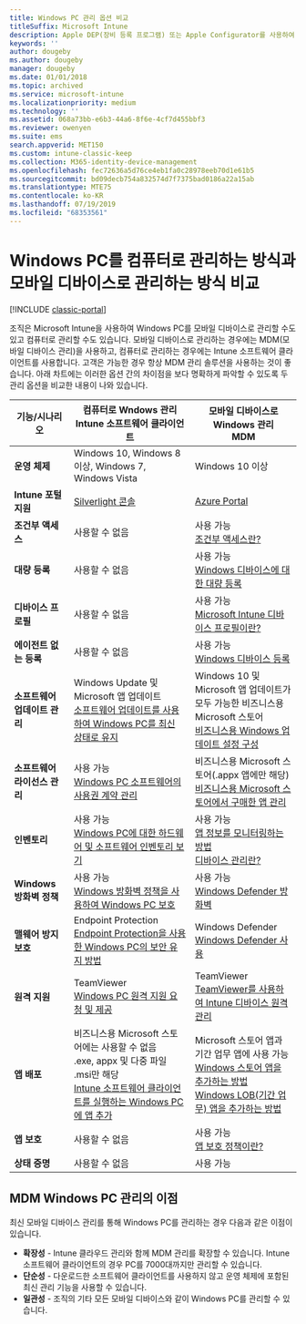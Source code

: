 ```yaml
---
title: Windows PC 관리 옵션 비교
titleSuffix: Microsoft Intune
description: Apple DEP(장비 등록 프로그램) 또는 Apple Configurator를 사용하여 회사 소유 iOS 디바이스 등록.
keywords: ''
author: dougeby
ms.author: dougeby
manager: dougeby
ms.date: 01/01/2018
ms.topic: archived
ms.service: microsoft-intune
ms.localizationpriority: medium
ms.technology: ''
ms.assetid: 068a73bb-e6b3-44a6-8f6e-4cf7d455bbf3
ms.reviewer: owenyen
ms.suite: ems
search.appverid: MET150
ms.custom: intune-classic-keep
ms.collection: M365-identity-device-management
ms.openlocfilehash: fec72636a5d76ce4eb1fa0c28978eeb70d1e61b5
ms.sourcegitcommit: bd09decb754a832574d7f7375bad0186a22a15ab
ms.translationtype: MTE75
ms.contentlocale: ko-KR
ms.lasthandoff: 07/19/2019
ms.locfileid: "68353561"
---
```

# <a name="compare-managing-windows-pcs-as-computers-or-mobile-devices"></a>Windows PC를 컴퓨터로 관리하는 방식과 모바일 디바이스로 관리하는 방식 비교

[!INCLUDE [classic-portal](includes/classic-portal.md)]

조직은 Microsoft Intune을 사용하여 Windows PC를 모바일 디바이스로 관리할 수도 있고 컴퓨터로 관리할 수도 있습니다. 모바일 디바이스로 관리하는 경우에는 MDM(모바일 디바이스 관리)을 사용하고, 컴퓨터로 관리하는 경우에는 Intune 소프트웨어 클라이언트를 사용합니다.  고객은 가능한 경우 항상 MDM 관리 솔루션을 사용하는 것이 좋습니다. 아래 차트에는 이러한 옵션 간의 차이점을 보다 명확하게 파악할 수 있도록 두 관리 옵션을 비교한 내용이 나와 있습니다.

|**기능/시나리오** |**컴퓨터로 Wndows 관리**<br>Intune 소프트웨어 클라이언트 | **모바일 디바이스로 Windows 관리**<br>MDM |
|--------------|-------------------------------|-------------------------------|
|**운영 체제** |Windows 10, Windows 8 이상, Windows 7, Windows Vista | Windows 10 이상 |
|**Intune 포털 지원** |[Silverlight 콘솔](https://manage.microsoft.com)|[Azure Portal](https://portal.azure.com) |
|**조건부 액세스**|사용할 수 없음|사용 가능 <br>[조건부 액세스란?](conditional-access.md)|
|**대량 등록**|사용할 수 없음|사용 가능 <br>[Windows 디바이스에 대한 대량 등록](windows-bulk-enroll.md)|
|**디바이스 프로필**|사용할 수 없음|사용 가능 <br>[Microsoft Intune 디바이스 프로필이란?](device-profiles.md)|
|**에이전트 없는 등록**|사용할 수 없음 |사용 가능<br>[Windows 디바이스 등록](windows-enroll.md)|
|**소프트웨어 업데이트 관리**| Windows Update 및 Microsoft 앱 업데이트<br>[소프트웨어 업데이트를 사용하여 Windows PC를 최신 상태로 유지](keep-windows-pcs-up-to-date-with-software-updates-in-microsoft-intune.md)|Windows 10 및 Microsoft 앱 업데이트가 모두 가능한 비즈니스용 Microsoft 스토어<br> [비즈니스용 Windows 업데이트 설정 구성](windows-update-for-business-configure.md) |
|**소프트웨어 라이선스 관리**|사용 가능 <br>[Windows PC 소프트웨어의 사용권 계약 관리](manage-license-agreements-for-windows-pc-software-in-microsoft-intune.md)|비즈니스용 Microsoft 스토어(.appx 앱에만 해당)<br>[비즈니스용 Microsoft 스토어에서 구매한 앱 관리](windows-store-for-business.md)|
|**인벤토리**|사용 가능 <br>[Windows PC에 대한 하드웨어 및 소프트웨어 인벤토리 보기](view-hardware-and-software-inventory-for-windows-pcs-in-microsoft-intune.md)|사용 가능 <br>[앱 정보를 모니터링하는 방법](apps-monitor.md)<br>[디바이스 관리란?](device-management.md)|
|**Windows 방화벽 정책**|사용 가능 <br>[Windows 방화벽 정책을 사용하여 Windows PC 보호](help-protect-windows-pcs-using-windows-firewall-policies-in-microsoft-intune.md) |사용 가능 <br>[Windows Defender 방화벽](endpoint-protection-windows-10.md#windows-defender-firewall)|
|**맬웨어 방지 보호**|Endpoint Protection<br>[Endpoint Protection을 사용한 Windows PC의 보안 유지 방법](help-secure-windows-pcs-with-endpoint-protection-for-microsoft-intune.md)|Windows Defender<br>[Windows Defender 사용](advanced-threat-protection.md)|
|**원격 지원** |TeamViewer<br>[Windows PC 원격 지원 요청 및 제공](request-and-provide-remote-assistance-for-windows-pcs-in-microsoft-intune.md)|TeamViewer<br> [TeamViewer를 사용하여 Intune 디바이스 원격 관리](teamviewer-support.md) |
|**앱 배포** | 비즈니스용 Microsoft 스토어에는 사용할 수 없음<br>.exe, appx 및 다중 파일 .msi만 해당<br>[Intune 소프트웨어 클라이언트를 실행하는 Windows PC에 앱 추가](add-apps-for-windows-pcs-in-microsoft-intune.md)|Microsoft 스토어 앱과 기간 업무 앱에 사용 가능<br>[Windows 스토어 앱을 추가하는 방법](store-apps-windows.md)<br>[Windows LOB(기간 업무) 앱을 추가하는 방법](lob-apps-windows.md)|
|**앱 보호**|사용할 수 없음|사용 가능 <br>[앱 보호 정책이란?](app-protection-policy.md)|
|**상태 증명**|사용할 수 없음|사용 가능|


## <a name="advantages-of-mdm-windows-pc-management"></a>MDM Windows PC 관리의 이점
최신 모바일 디바이스 관리를 통해 Windows PC를 관리하는 경우 다음과 같은 이점이 있습니다.
- **확장성** - Intune 클라우드 관리와 함께 MDM 관리를 확장할 수 있습니다. Intune 소프트웨어 클라이언트의 경우 PC를 7000대까지만 관리할 수 있습니다.
- **단순성** - 다운로드한 소프트웨어 클라이언트를 사용하지 않고 운영 체제에 포함된 최신 관리 기능을 사용할 수 있습니다.
- **일관성** - 조직의 기타 모든 모바일 디바이스와 같이 Windows PC를 관리할 수 있습니다.
<!-- - **Cloud optimization** - -->
